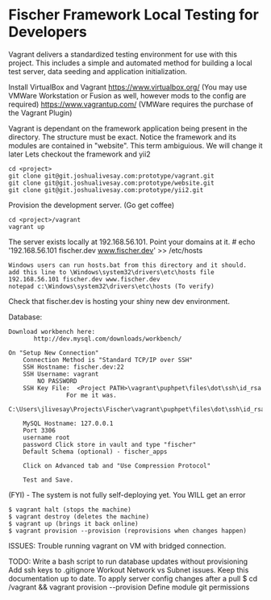 Fischer Framework Local Testing for Developers
==============================================

Vagrant delivers a standardized testing environment
for use with this project.  This includes a simple
and automated method for building a local test server,
data seeding and application initialization.
 
Install VirtualBox and Vagrant
    https://www.virtualbox.org/  (You may use VMWare Workstation or Fusion as well, however mods to the config are required)
    https://www.vagrantup.com/   (VMWare requires the purchase of the Vagrant Plugin)

Vagrant is dependant on the framework application being present in the <project> directory.  The structure must be exact.
Notice the framework and its modules are contained in "website".  This term ambiguious. We will change it later
Lets checkout the framework and yii2
    
    cd <project>
    git clone git@git.joshualivesay.com:prototype/vagrant.git
    git clone git@git.joshualivesay.com:prototype/website.git
    git clone git@git.joshualivesay.com:prototype/yii2.git

Provision the development server.  (Go get coffee)

    cd <project>/vagrant
    vagrant up

The server exists locally at 192.168.56.101.  Point your domains at it.
    # echo '192.168.56.101 fischer.dev www.fischer.dev' >> /etc/hosts

    Windows users can run hosts.bat from this directory and it should.
    add this line to \Windows\system32\drivers\etc\hosts file
    192.168.56.101 fischer.dev www.fischer.dev
    notepad c:\Windows\system32\drivers\etc\hosts (To verify)
    
Check that fischer.dev is hosting your shiny new dev environment.

Database:

    Download workbench here:
           http://dev.mysql.com/downloads/workbench/

    On "Setup New Connection"
        Connection Method is "Standard TCP/IP over SSH"
        SSH Hostname: fischer.dev:22
        SSH Username: vagrant
            NO PASSWORD
        SSH Key File:  <Project PATH>\vagrant\puphpet\files\dot\ssh\id_rsa
                    For me it was.
                        C:\Users\jlivesay\Projects\Fischer\vagrant\puphpet\files\dot\ssh\id_rsa

        MySQL Hostname: 127.0.0.1
        Port 3306
        username root
        password Click store in vault and type "fischer"
        Default Schema (optional) - fischer_apps

        Click on Advanced tab and "Use Compression Protocol"

        Test and Save.



(FYI) - The system is not fully self-deploying yet.  You WILL get an error

    $ vagrant halt (stops the machine)
    $ vagrant destroy (deletes the machine)
    $ vagrant up (brings it back online)
    $ vagrant provision --provision (reprovisions when changes happen)


ISSUES:
    Trouble running vagrant on VM with bridged connection.
    
TODO:
    Write a bash script to run database updates without provisioning
    Add ssh keys to .gitignore
    Workout Network vs Subnet issues.
    Keep this documentation up to date.
    To apply server config changes after a pull
    $ cd <project>/vagrant && vagrant provision --provision
    Define module git permissions 


